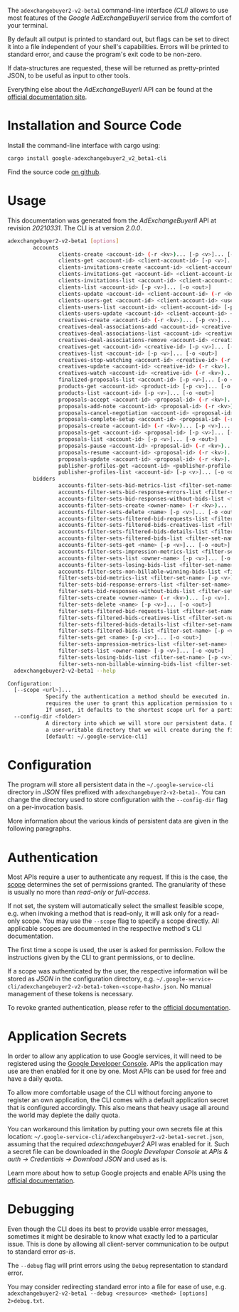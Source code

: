 <!---
DO NOT EDIT !
This file was generated automatically from 'src/mako/cli/README.md.mako'
DO NOT EDIT !
-->
The `adexchangebuyer2-v2-beta1` command-line interface *(CLI)* allows to use most features of the *Google AdExchangeBuyerII* service from the comfort of your terminal.

By default all output is printed to standard out, but flags can be set to direct it into a file independent of your shell's
capabilities. Errors will be printed to standard error, and cause the program's exit code to be non-zero.

If data-structures are requested, these will be returned as pretty-printed JSON, to be useful as input to other tools.

Everything else about the *AdExchangeBuyerII* API can be found at the
[official documentation site](https://developers.google.com/authorized-buyers/apis/reference/rest/).

# Installation and Source Code

Install the command-line interface with cargo using:

```bash
cargo install google-adexchangebuyer2_v2_beta1-cli
```

Find the source code [on github](https://github.com/Byron/google-apis-rs/tree/master/gen/adexchangebuyer2_v2_beta1-cli).

# Usage

This documentation was generated from the *AdExchangeBuyerII* API at revision *20210331*. The CLI is at version *2.0.0*.

```bash
adexchangebuyer2-v2-beta1 [options]
        accounts
                clients-create <account-id> (-r <kv>)... [-p <v>]... [-o <out>]
                clients-get <account-id> <client-account-id> [-p <v>]... [-o <out>]
                clients-invitations-create <account-id> <client-account-id> (-r <kv>)... [-p <v>]... [-o <out>]
                clients-invitations-get <account-id> <client-account-id> <invitation-id> [-p <v>]... [-o <out>]
                clients-invitations-list <account-id> <client-account-id> [-p <v>]... [-o <out>]
                clients-list <account-id> [-p <v>]... [-o <out>]
                clients-update <account-id> <client-account-id> (-r <kv>)... [-p <v>]... [-o <out>]
                clients-users-get <account-id> <client-account-id> <user-id> [-p <v>]... [-o <out>]
                clients-users-list <account-id> <client-account-id> [-p <v>]... [-o <out>]
                clients-users-update <account-id> <client-account-id> <user-id> (-r <kv>)... [-p <v>]... [-o <out>]
                creatives-create <account-id> (-r <kv>)... [-p <v>]... [-o <out>]
                creatives-deal-associations-add <account-id> <creative-id> (-r <kv>)... [-p <v>]... [-o <out>]
                creatives-deal-associations-list <account-id> <creative-id> [-p <v>]... [-o <out>]
                creatives-deal-associations-remove <account-id> <creative-id> (-r <kv>)... [-p <v>]... [-o <out>]
                creatives-get <account-id> <creative-id> [-p <v>]... [-o <out>]
                creatives-list <account-id> [-p <v>]... [-o <out>]
                creatives-stop-watching <account-id> <creative-id> (-r <kv>)... [-p <v>]... [-o <out>]
                creatives-update <account-id> <creative-id> (-r <kv>)... [-p <v>]... [-o <out>]
                creatives-watch <account-id> <creative-id> (-r <kv>)... [-p <v>]... [-o <out>]
                finalized-proposals-list <account-id> [-p <v>]... [-o <out>]
                products-get <account-id> <product-id> [-p <v>]... [-o <out>]
                products-list <account-id> [-p <v>]... [-o <out>]
                proposals-accept <account-id> <proposal-id> (-r <kv>)... [-p <v>]... [-o <out>]
                proposals-add-note <account-id> <proposal-id> (-r <kv>)... [-p <v>]... [-o <out>]
                proposals-cancel-negotiation <account-id> <proposal-id> (-r <kv>)... [-p <v>]... [-o <out>]
                proposals-complete-setup <account-id> <proposal-id> (-r <kv>)... [-p <v>]... [-o <out>]
                proposals-create <account-id> (-r <kv>)... [-p <v>]... [-o <out>]
                proposals-get <account-id> <proposal-id> [-p <v>]... [-o <out>]
                proposals-list <account-id> [-p <v>]... [-o <out>]
                proposals-pause <account-id> <proposal-id> (-r <kv>)... [-p <v>]... [-o <out>]
                proposals-resume <account-id> <proposal-id> (-r <kv>)... [-p <v>]... [-o <out>]
                proposals-update <account-id> <proposal-id> (-r <kv>)... [-p <v>]... [-o <out>]
                publisher-profiles-get <account-id> <publisher-profile-id> [-p <v>]... [-o <out>]
                publisher-profiles-list <account-id> [-p <v>]... [-o <out>]
        bidders
                accounts-filter-sets-bid-metrics-list <filter-set-name> [-p <v>]... [-o <out>]
                accounts-filter-sets-bid-response-errors-list <filter-set-name> [-p <v>]... [-o <out>]
                accounts-filter-sets-bid-responses-without-bids-list <filter-set-name> [-p <v>]... [-o <out>]
                accounts-filter-sets-create <owner-name> (-r <kv>)... [-p <v>]... [-o <out>]
                accounts-filter-sets-delete <name> [-p <v>]... [-o <out>]
                accounts-filter-sets-filtered-bid-requests-list <filter-set-name> [-p <v>]... [-o <out>]
                accounts-filter-sets-filtered-bids-creatives-list <filter-set-name> <creative-status-id> [-p <v>]... [-o <out>]
                accounts-filter-sets-filtered-bids-details-list <filter-set-name> <creative-status-id> [-p <v>]... [-o <out>]
                accounts-filter-sets-filtered-bids-list <filter-set-name> [-p <v>]... [-o <out>]
                accounts-filter-sets-get <name> [-p <v>]... [-o <out>]
                accounts-filter-sets-impression-metrics-list <filter-set-name> [-p <v>]... [-o <out>]
                accounts-filter-sets-list <owner-name> [-p <v>]... [-o <out>]
                accounts-filter-sets-losing-bids-list <filter-set-name> [-p <v>]... [-o <out>]
                accounts-filter-sets-non-billable-winning-bids-list <filter-set-name> [-p <v>]... [-o <out>]
                filter-sets-bid-metrics-list <filter-set-name> [-p <v>]... [-o <out>]
                filter-sets-bid-response-errors-list <filter-set-name> [-p <v>]... [-o <out>]
                filter-sets-bid-responses-without-bids-list <filter-set-name> [-p <v>]... [-o <out>]
                filter-sets-create <owner-name> (-r <kv>)... [-p <v>]... [-o <out>]
                filter-sets-delete <name> [-p <v>]... [-o <out>]
                filter-sets-filtered-bid-requests-list <filter-set-name> [-p <v>]... [-o <out>]
                filter-sets-filtered-bids-creatives-list <filter-set-name> <creative-status-id> [-p <v>]... [-o <out>]
                filter-sets-filtered-bids-details-list <filter-set-name> <creative-status-id> [-p <v>]... [-o <out>]
                filter-sets-filtered-bids-list <filter-set-name> [-p <v>]... [-o <out>]
                filter-sets-get <name> [-p <v>]... [-o <out>]
                filter-sets-impression-metrics-list <filter-set-name> [-p <v>]... [-o <out>]
                filter-sets-list <owner-name> [-p <v>]... [-o <out>]
                filter-sets-losing-bids-list <filter-set-name> [-p <v>]... [-o <out>]
                filter-sets-non-billable-winning-bids-list <filter-set-name> [-p <v>]... [-o <out>]
  adexchangebuyer2-v2-beta1 --help

Configuration:
  [--scope <url>]...
            Specify the authentication a method should be executed in. Each scope
            requires the user to grant this application permission to use it.
            If unset, it defaults to the shortest scope url for a particular method.
  --config-dir <folder>
            A directory into which we will store our persistent data. Defaults to
            a user-writable directory that we will create during the first invocation.
            [default: ~/.google-service-cli]

```

# Configuration

The program will store all persistent data in the `~/.google-service-cli` directory in *JSON* files prefixed with `adexchangebuyer2-v2-beta1-`.  You can change the directory used to store configuration with the `--config-dir` flag on a per-invocation basis.

More information about the various kinds of persistent data are given in the following paragraphs.

# Authentication

Most APIs require a user to authenticate any request. If this is the case, the [scope][scopes] determines the 
set of permissions granted. The granularity of these is usually no more than *read-only* or *full-access*.

If not set, the system will automatically select the smallest feasible scope, e.g. when invoking a
method that is read-only, it will ask only for a read-only scope. 
You may use the `--scope` flag to specify a scope directly. 
All applicable scopes are documented in the respective method's CLI documentation.

The first time a scope is used, the user is asked for permission. Follow the instructions given 
by the CLI to grant permissions, or to decline.

If a scope was authenticated by the user, the respective information will be stored as *JSON* in the configuration
directory, e.g. `~/.google-service-cli/adexchangebuyer2-v2-beta1-token-<scope-hash>.json`. No manual management of these tokens
is necessary.

To revoke granted authentication, please refer to the [official documentation][revoke-access].

# Application Secrets

In order to allow any application to use Google services, it will need to be registered using the 
[Google Developer Console][google-dev-console]. APIs the application may use are then enabled for it
one by one. Most APIs can be used for free and have a daily quota.

To allow more comfortable usage of the CLI without forcing anyone to register an own application, the CLI
comes with a default application secret that is configured accordingly. This also means that heavy usage
all around the world may deplete the daily quota.

You can workaround this limitation by putting your own secrets file at this location: 
`~/.google-service-cli/adexchangebuyer2-v2-beta1-secret.json`, assuming that the required *adexchangebuyer2* API 
was enabled for it. Such a secret file can be downloaded in the *Google Developer Console* at 
*APIs & auth -> Credentials -> Download JSON* and used as is.

Learn more about how to setup Google projects and enable APIs using the [official documentation][google-project-new].


# Debugging

Even though the CLI does its best to provide usable error messages, sometimes it might be desirable to know
what exactly led to a particular issue. This is done by allowing all client-server communication to be 
output to standard error *as-is*.

The `--debug` flag will print errors using the `Debug` representation to standard error.

You may consider redirecting standard error into a file for ease of use, e.g. `adexchangebuyer2-v2-beta1 --debug <resource> <method> [options] 2>debug.txt`.


[scopes]: https://developers.google.com/+/api/oauth#scopes
[revoke-access]: http://webapps.stackexchange.com/a/30849
[google-dev-console]: https://console.developers.google.com/
[google-project-new]: https://developers.google.com/console/help/new/